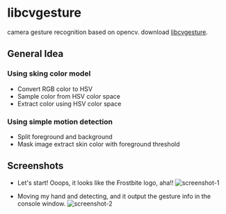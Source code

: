 # libcvgesture
camera gesture recognition based on opencv.
download [libcvgesture](https://github.com/mspenn/libcvgesture/blob/master/libcvgesture.zip "Download Link").

## General Idea

### Using sking color model
+ Convert RGB color to HSV
+ Sample color from HSV color space
+ Extract color using HSV color space

### Using simple motion detection
+ Split foreground and background
+ Mask image extract skin color with foreground threshold

## Screenshots
+ Let's start! Ooops, it looks like the Frostbite logo, aha!!
![screenshot-1](https://github.com/mspenn/libcvgesture/blob/master/screenshots/screenshot-1.png)

+ Moving my hand and detecting, and it output the gesture info in the console window.
![screenshot-2](https://github.com/mspenn/libcvgesture/blob/master/screenshots/screenshot-2.png)
